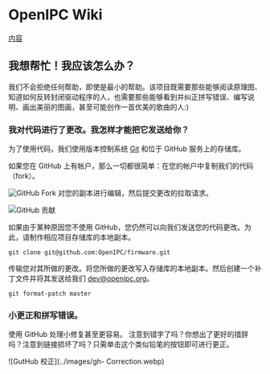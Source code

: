# OpenIPC Wiki 
[内容](../README.zh.md)

我想帮忙！我应该怎么办？ 
----------------------------

我们不会拒绝任何帮助，即使是最小的帮助。该项目既需要那些能够阅读原理图、知道如何反转封闭驱动程序的人，也需要那些能够看到并纠正拼写错误、编写说明、画出美丽的图画，甚至可能创作一首优美的歌曲的人:)

### 我对代码进行了更改。我怎样才能把它发送给你？

为了使用代码，我们使用版本控制系统 [Git][gitdoc] 和位于 GitHub 服务上的存储库。

如果您在 GitHub 上有帐户，那么一切都很简单：在您的帐户中复制我们的代码（fork）。

![GitHub Fork](../images/gh-fork.webp) 对您的副本进行编辑，然后提交更改的拉取请求。

![GitHub 贡献](../images/gh-contribute.webp)

如果由于某种原因您不使用 GitHub，您仍然可以向我们发送您的代码更改。为此，请制作相应项目存储库的本地副本。

```
git clone git@github.com:OpenIPC/firmware.git
```
传输您对其所做的更改。将您所做的更改写入存储库的本地副本。然后创建一个补丁文件并将其发送给我们 <dev@openipc.org>。

```
git format-patch master
```

### 小更正和拼写错误。

使用 GitHub 处理小修复甚至更容易。  注意到错字了吗？你想出了更好的措辞吗？注意到链接损坏了吗？只需单击这个类似铅笔的按钮即可进行更正。

![GutHub 校正](../images/gh- Correction.webp)

[gh-signup]: https://github.com/signup
[gitdoc]: https://git-scm.com/book/ru/v2
